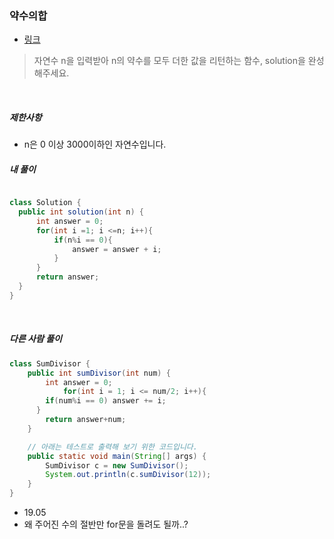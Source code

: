 
### 약수의합
- [링크](https://programmers.co.kr/learn/courses/30/lessons/12928)



> 자연수 n을 입력받아 n의 약수를 모두 더한 값을 리턴하는 함수, solution을 완성해주세요.

<br>

##### 제한사항
- n은 0 이상 3000이하인 자연수입니다.

##### 내 풀이

```java

class Solution {
  public int solution(int n) {
      int answer = 0;
      for(int i =1; i <=n; i++){
          if(n%i == 0){
              answer = answer + i;
          }
      }
      return answer;
  }
}
```


<br>

##### 다른 사람 풀이

```java
class SumDivisor {
    public int sumDivisor(int num) {
        int answer = 0;
            for(int i = 1; i <= num/2; i++){
        if(num%i == 0) answer += i;
      }
        return answer+num;
    }

    // 아래는 테스트로 출력해 보기 위한 코드입니다.
    public static void main(String[] args) {
        SumDivisor c = new SumDivisor();
        System.out.println(c.sumDivisor(12));
    }
}
```
- 19.05
- 왜 주어진 수의 절반만 for문을 돌려도 될까..?

